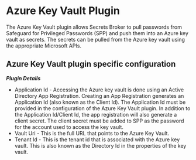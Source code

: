 # Azure Key Vault Plugin

The Azure Key Vault plugin allows Secrets Broker to pull passwords from Safeguard for Privileged Passwords (SPP) and push them into an Azure key vault as secrets. The secrets can be pulled from the Azure key vault using the appropriate Microsoft APIs.

## Azure Key Vault plugin specific configuration

***Plugin Details***

* Application Id - Accessing the Azure key vault is done using an Active Directory App Registration. Creating an App Registration generates an Application Id (also known as the Client Id). The Application Id must be provided in the configuration of the Azure Key Vault plugin. In addition to the Application Id/Client Id, the app registration will also generate a client secret. The client secret must be added to SPP as the password for the account used to access the key vault.
* Vault Uri - This is the full URL that points to the Azure Key Vault.
* Tenant Id - This is the tenant id that is associated with the Azure key vault. This is also known as the Directory Id in the properties of the key vault.
